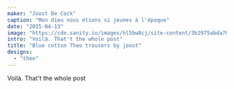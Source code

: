 ```yaml
---
maker: "Joost De Cock"
caption: "Mon dieu nous étions si jeunes à l'époque"
date: "2015-04-13"
image: "https://cdn.sanity.io/images/hl5bw8cj/site-content/3b2975abda700d4c4388ac975e67a1c1ca7f7b81-960x1280.jpg"
intro: "Voilà. That't the whole post"
title: "Blue cotton Theo trousers by joost"
designs:
  - "theo"
---
```


Voilà. That't the whole post
